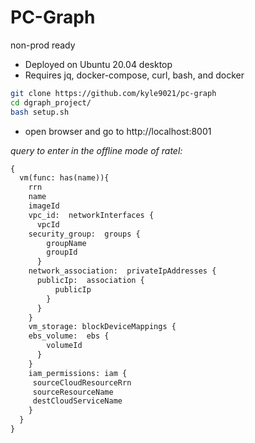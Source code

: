 # PC-Graph
non-prod ready

* Deployed on Ubuntu 20.04 desktop 
* Requires jq, docker-compose, curl, bash, and docker



```bash
git clone https://github.com/kyle9021/pc-graph
cd dgraph_project/
bash setup.sh
```

* open browser and go to http://localhost:8001

_query to enter in the offline mode of ratel:_

```graphql
{
  vm(func: has(name)){
    rrn
    name
    imageId
    vpc_id:  networkInterfaces {
      vpcId
    security_group:  groups {
        groupName
        groupId
      }
    network_association:  privateIpAddresses {
      publicIp:  association {
          publicIp
        }
      }
    }
    vm_storage: blockDeviceMappings {
    ebs_volume:  ebs {
        volumeId
      }
    }
    iam_permissions: iam {
     sourceCloudResourceRrn
     sourceResourceName
     destCloudServiceName
    }
  }
}
```
